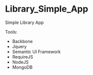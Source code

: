 Library_Simple_App
==================

Simple Library App

Tools:
- Backbone
- Jquery
- Semantic UI Framework
- RequireJS
- NodeJS
- MongoDB
